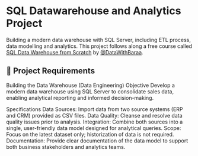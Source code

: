 # SQL Datawarehouse and Analytics Project
Building a modern data warehouse with SQL Server, including ETL process, data modelling and analytics. This project follows along a free course called [SQL Data Warehouse from Scratch](https://www.youtube.com/watch?v=9GVqKuTVANE&list=PL2JvDCNtgOd9VnbPERPM7uu2C8MhFfEDg) by [@DataWithBaraa](https://github.com/DataWithBaraa). 

## 🚀 Project Requirements
Building the Data Warehouse (Data Engineering)
Objective
Develop a modern data warehouse using SQL Server to consolidate sales data, enabling analytical reporting and informed decision-making.

Specifications
Data Sources: Import data from two source systems (ERP and CRM) provided as CSV files.
Data Quality: Cleanse and resolve data quality issues prior to analysis.
Integration: Combine both sources into a single, user-friendly data model designed for analytical queries.
Scope: Focus on the latest dataset only; historization of data is not required.
Documentation: Provide clear documentation of the data model to support both business stakeholders and analytics teams.
